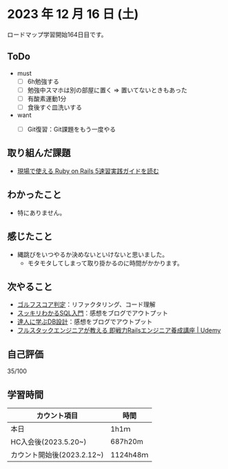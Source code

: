 # 2023 年 12 月 16 日 (土)
ロードマップ学習開始164日目です。


## ToDo
- must
  - [ ] 6h勉強する
  - [ ] 勉強中スマホは別の部屋に置く => 置いてないときもあった
  - [ ] 有酸素運動1分
  - [ ] 食後すぐ皿洗いする
- want
  - [ ] Git復習：Git課題をもう一度やる


## 取り組んだ課題
- [現場で使える Ruby on Rails 5速習実践ガイドを読む](https://github.com/happiness-chain/practice/blob/main/11_Ruby_on_Rails/001.1_%E7%8F%BE%E5%A0%B4Rails.md)


## わかったこと
- 特にありません。


## 感じたこと
- 縄跳びをいつやるか決めないといけないと思いました。
  - モタモタしてしまって取り掛かるのに時間がかかります。

## 次やること
- [ゴルフスコア判定](https://github.com/happiness-chain/practice/blob/main/08_ruby/002_%E3%82%B4%E3%83%AB%E3%83%95%E3%82%B9%E3%82%B3%E3%82%A2%E5%88%A4%E5%AE%9A.md)：リファクタリング、コード理解
- [スッキリわかるSQL入門](https://github.com/happiness-chain/practice/blob/main/database/01_%E3%82%B9%E3%83%83%E3%82%AD%E3%83%AA%E3%82%8F%E3%81%8B%E3%82%8BSQL%E5%85%A5%E9%96%80.md)：感想をブログでアウトプット
- [達人に学ぶDB設計](https://github.com/happiness-chain/practice/blob/main/database/02_%E9%81%94%E4%BA%BA%E3%81%AB%E5%AD%A6%E3%81%B6DB%E8%A8%AD%E8%A8%88.md)：感想をブログでアウトプット
- [フルスタックエンジニアが教える 即戦力Railsエンジニア養成講座 | Udemy](https://www.udemy.com/course/rails-kj/)


## 自己評価
35/100


## 学習時間
|カウント項目|時間|
|----|----|
|本日|1h1ｍ|
|HC入会後(2023.5.20~)|687h20m|
|カウント開始後(2023.2.12~)|1124h48ｍ|

